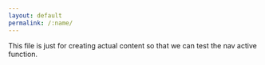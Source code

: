 ```yaml
---
layout: default
permalink: /:name/
---
```

This file is just for creating actual content so that we can test the nav active function.
